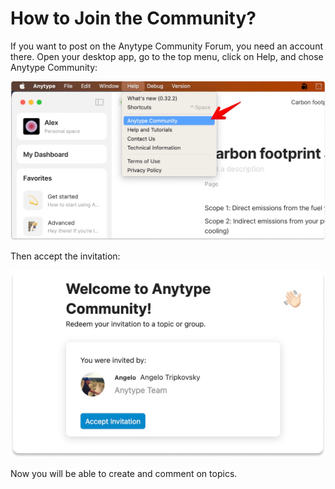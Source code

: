 # How to Join the Community?

If you want to post on the Anytype Community Forum, you need an account there. Open your desktop app, go to the top menu, click on Help, and chose Anytype Community:&#x20;

![](<../../.gitbook/assets/Join Anytype Community on desktop (1).png>)

Then accept the invitation:

![](<../../.gitbook/assets/Join Community - last step.png>)

Now you will be able to create and comment on topics.&#x20;

